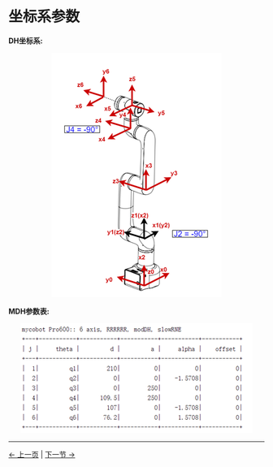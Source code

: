 # 坐标系参数

**DH坐标系:**

<div align=center><img src="../resources/2-serialproduct/myCobot Pro 600/Chinese/DH参数图.png"></div>


**MDH参数表:**

<div align=center><img src="../resources/2-serialproduct/myCobot Pro 600/Chinese/MDH参数.png"></div>

---

[← 上一页](./2.4-ElectricalCharacteristicParameter.md) | [下一节 →](../3-UserNotes/3-UserNotes.md)